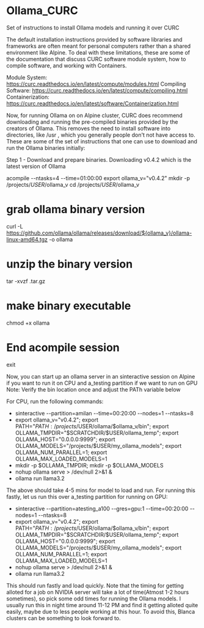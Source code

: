 # Ollama_CURC
Set of instructions to install Ollama models and running it over CURC


The default installation instructions provided by software libraries and frameworks are often meant for personal computers rather than a shared environment like Alpine. To deal with these limitations, these are some of the documentation that discuss CURC software module system, how to compile software, and working with Containers.  

Module System: https://curc.readthedocs.io/en/latest/compute/modules.html
Compiling Software: https://curc.readthedocs.io/en/latest/compute/compiling.html 
Containerization: https://curc.readthedocs.io/en/latest/software/Containerization.html

Now, for running Ollama on on Alpine cluster, CURC does recommend downloading and running the pre-compiled binaries provided by the creators of Ollama. This removes the need to install software into directories, like /usr , which you generally people don't not have access to. These are some of the set of instructions that one can use to download and run the Ollama binaries initially:

Step 1 - Download and prepare binaries. Downloading v0.4.2 which is the latest version of Ollama

acompile --ntasks=4 --time=01:00:00
export ollama_v="v0.4.2"
mkdir -p /projects/$USER/$ollama_v
cd /projects/$USER/$ollama_v 

# grab ollama binary version
curl -L https://github.com/ollama/ollama/releases/download/${ollama_v}/ollama-linux-amd64.tgz -o ollama

# unzip the binary version
tar -xvzf .tar.gz

# make binary executable 
chmod +x ollama

# End acompile session
exit

Now, you can start up an ollama server in an sinteractive session on Alpine if you want to run it on CPU and a_testing partition if we want to run on GPU
Note: Verify the bin location once and adjust the PATh variable below

For CPU, run the following commands:
- sinteractive --partition=amilan --time=00:20:00 --nodes=1 --ntasks=8
- export ollama_v="v0.4.2"; export PATH="$PATH:/projects/$USER/ollama/$ollama_v/bin"; export OLLAMA_TMPDIR="$SCRATCHDIR/$USER/ollama_temp"; export OLLAMA_HOST="0.0.0.0:9999"; export OLLAMA_MODELS="/projects/$USER/my_ollama_models"; export OLLAMA_NUM_PARALLEL=1; export OLLAMA_MAX_LOADED_MODELS=1
- mkdir -p $OLLAMA_TMPDIR; mkdir -p $OLLAMA_MODELS
- nohup ollama serve > /dev/null 2>&1 &
- ollama run llama3.2

The above should take 4-5 mins for model to load and run. For running this fastly, let us run this over a_testing partition for running on GPU:
- sinteractive --partition=atesting_a100 --gres=gpu:1 --time=00:20:00 --nodes=1 --ntasks=8
- export ollama_v="v0.4.2"; export PATH="$PATH:/projects/$USER/ollama/$ollama_v/bin"; export OLLAMA_TMPDIR="$SCRATCHDIR/$USER/ollama_temp"; export OLLAMA_HOST="0.0.0.0:9999"; export OLLAMA_MODELS="/projects/$USER/my_ollama_models"; export OLLAMA_NUM_PARALLEL=1; export OLLAMA_MAX_LOADED_MODELS=1
- nohup ollama serve > /dev/null 2>&1 &
- ollama run llama3.2

This should run fastly and load quickly. Note that the timing for getting alloted for a job on NVIDIA server will take a lot of time(Atmost 1-2 hours sometimes), so pick some odd times for running the Ollama models. I usually run this in night time around 11-12 PM and find it getting alloted quite easily, maybe due to less people working at this hour. To avoid this, Blanca clusters can be something to look forward to.

